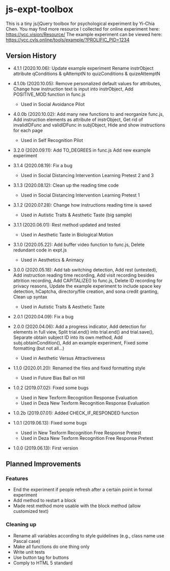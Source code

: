 # js-expt-toolbox
This is a tiny js/jQuery toolbox for psychological experiment by Yi-Chia Chen.
You may find more resource I collected for online experiment here: https://ycc.vision/Resource/
The example experiment can be viewed here: https://ycc.cvls.online/tools/example/?PROLIFIC_PID=1234

## Version History
- 4.1.1 (2020.10.06): Update example experiment
                      Rename instrObject attribute qConditions & qAttemptN to quizConditions & quizeAttemptN
- 4.1.0b (2020.10.05): Remove personalized default values for attributes,
                       Change how instruction text is input into instrObject,
                       Add POSITIVE_MOD function in func.js
  - Used in Social Avoidance Pilot

- 4.0.0b (2020.10.02): Add many new functions to and reorganize func.js,
                       Add instruction elements as attribute of instrObject,
                       Get rid of invalidIDFunc and validIDFunc in subjObject,
                       Hide and show instructions for each page
  - Used in Self Recognition Pilot

- 3.2.0 (2020.09.11): Add TO_DEGREES in func.js
                      Add new example experiment

- 3.1.4 (2020.08.19): Fix a bug
    - Used in Social Distancing Intervention Learning Pretest 2 and 3

- 3.1.3 (2020.08.12): Clean up the reading time code
    - Used in Social Distancing Intervention Learning Pretest 1

- 3.1.2 (2020.07.28): Change how instructions reading time is saved
    - Used in Autistic Traits & Aesthetic Taste (big sample)

- 3.1.1 (2020.06.01): Rest method updated and tested
    - Used in Aesthetic Taste in Biological Motion

- 3.1.0 (2020.05.22): Add buffer video function to func.js,
                      Delete redundant code in expt.js
    - Used in Aesthetics & Animacy

- 3.0.0 (2020.05.18): Add tab switching detection,
                      Add rest (untested),
                      Add instruction reading time recording,
                      Add visit recording besides attrition recording,
                      Add CAPITALIZE() to func.js,
                      Delete ID recording for privacy reasons,
                      Update the example experiment to include space key detection, hCaptcha, directory/file creation, and sona credit granting,
                      Clean up syntax
    - Used in Autistic Traits & Aesthetic Taste

- 2.0.1 (2020.04.09): Fix a bug

- 2.0.0 (2020.04.06): Add a progress indicator,
                      Add detection for elements in full view,
                      Split trial.end() into trial.end() and trial.save(),
                      Separate obtain subject ID into its own method,
                      Add subj.obtainCondition(),
                      Add an example experiment,
                      Fixed some formatting (but not all...)
    - Used in Aesthetic Versus Attractiveness

- 1.1.0 (2020.01.20): Renamed the files and fixed formatting style
    - Used in Future Bias Ball on Hill

- 1.0.2 (2019.07.02): Fixed some bugs
    - Used in New Texform Recognition Response Evaluation
    - Used in Deza New Texform Recognition Response Evaluation

- 1.0.2b (2019.07.01): Added CHECK_IF_RESPONDED function

- 1.0.1 (2019.06.13): Fixed some bugs
    - Used in New Texform Recognition Free Response Pretest
    - Used in Deza New Texform Recognition Free Response Pretest

- 1.0.0 (2019.06.13): First version

## Planned Improvements

### Features
- End the experiment if people refresh after a certain point in formal experiment
- Add method to restart a block
- Made rest method more usable with the block method (allow customized text)

### Cleaning up
- Rename all variables according to style guidelines (e.g., class name use Pascal case)
- Make all functions do one thing only
- Write unit tests
- Use button tag for buttons
- Comply to HTML 5 standard